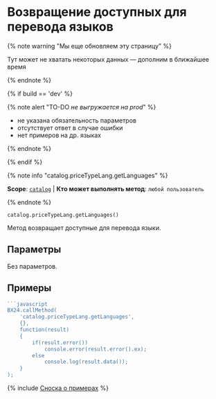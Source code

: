 # Возвращение доступных для перевода языков

{% note warning "Мы еще обновляем эту страницу" %}

Тут может не хватать некоторых данных — дополним в ближайшее время

{% endnote %}

{% if build == 'dev' %}

{% note alert "TO-DO _не выгружается на prod_" %}

- не указана обязательность параметров
- отсутствует ответ в случае ошибки 
- нет примеров на др. языках
  
{% endnote %}

{% endif %}

{% note info "catalog.priceTypeLang.getLanguages" %}

**Scope**: [`catalog`](../../scopes/permissions.md) | **Кто может выполнять метод**: `любой пользователь`

{% endnote %}

```http
catalog.priceTypeLang.getLanguages()
```

Метод возвращает доступные для перевода языки.

## Параметры

Без параметров.

## Примеры

```javascript
```javascript
BX24.callMethod(
    'catalog.priceTypeLang.getLanguages',
    {},
    function(result)
    {
        if(result.error())
            console.error(result.error().ex);
        else
            console.log(result.data());
    }
);
```
{% include [Сноска о примерах](../../../_includes/examples.md) %}
